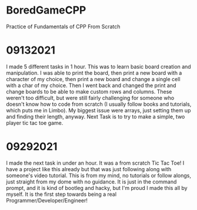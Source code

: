 # BoredGameCPP
Practice of Fundamentals of CPP From Scratch

# 09132021
I made 5 different tasks in 1 hour. This was to learn basic board creation and manipulation. I was able to print the board, then print a new board with a character of my choice, then print a new board and change a single cell with a char of my choice. Then I went back and changed the print and change boards to be able to make custom rows and columns. These weren't too difficult, but were still fairly challenging for someone who doesn't know how to code from scratch (I usually follow books and tutorials, which puts me in Limbo). My biggest issue were arrays, just setting them up and finding their length, anyway. Next Task is to try to make a simple, two player tic tac toe game. 

# 09292021
I made the next task in under an hour. It was a from scratch Tic Tac Toe! I have a project like this already but that was just following along with someone's video tutorial. This is from my mind, no tutorials or follow alongs, just straight from my dome with no guidance. It is just in the command prompt, and it is kind of bootleg and hacky, but I'm proud I made this all by myself. It is the first step towards being a real Programmer/Developer/Engineer! 
